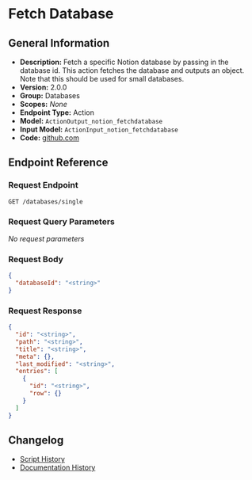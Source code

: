 <!-- BEGIN GENERATED CONTENT -->
# Fetch Database

## General Information

- **Description:** Fetch a specific Notion database by passing in the database id. This action fetches the database and outputs an object. Note that this should be used for small databases.
- **Version:** 2.0.0
- **Group:** Databases
- **Scopes:** _None_
- **Endpoint Type:** Action
- **Model:** `ActionOutput_notion_fetchdatabase`
- **Input Model:** `ActionInput_notion_fetchdatabase`
- **Code:** [github.com](https://github.com/NangoHQ/integration-templates/tree/main/integrations/notion/actions/fetch-database.ts)


## Endpoint Reference

### Request Endpoint

`GET /databases/single`

### Request Query Parameters

_No request parameters_

### Request Body

```json
{
  "databaseId": "<string>"
}
```

### Request Response

```json
{
  "id": "<string>",
  "path": "<string>",
  "title": "<string>",
  "meta": {},
  "last_modified": "<string>",
  "entries": [
    {
      "id": "<string>",
      "row": {}
    }
  ]
}
```

## Changelog

- [Script History](https://github.com/NangoHQ/integration-templates/commits/main/integrations/notion/actions/fetch-database.ts)
- [Documentation History](https://github.com/NangoHQ/integration-templates/commits/main/integrations/notion/actions/fetch-database.md)

<!-- END  GENERATED CONTENT -->

